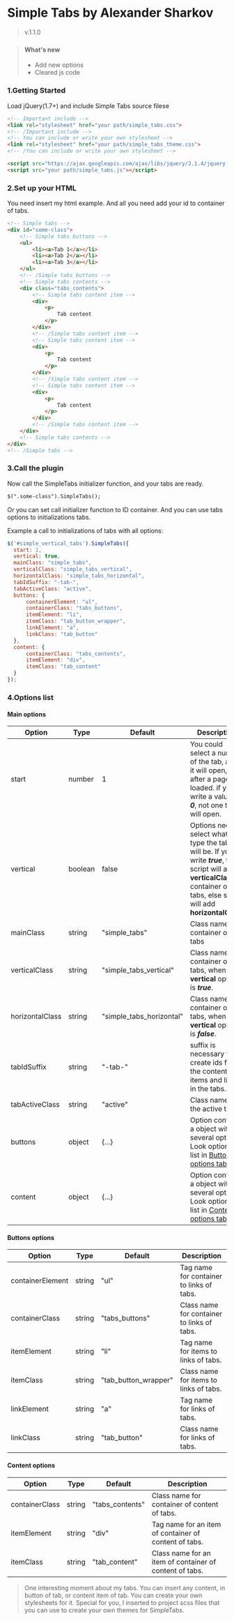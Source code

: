 # Simple Tabs by Alexander Sharkov
>v.1.1.0
###
>#### What's new
> * Add new options
> * Cleared js code



### 1.Getting Started
Load jQuery(1.7+) and include Simple Tabs source filese

```html
<!-- Important include -->
<link rel="stylesheet" href="your path/simple_tabs.css">
<!-- /Important include -->
<!-- You can include or write your own stylesheet -->
<link rel="stylesheet" href="your path/simple_tabs_theme.css">
<!-- /You can include or write your own stylesheet -->

<script src="https://ajax.googleapis.com/ajax/libs/jquery/2.1.4/jquery.min.js"></script>
<script src="your path/simple_tabs.js"></script>
```

### 2.Set up your HTML
You need insert my html example. And all you need add your id to container of tabs.

```html
<!-- Simple tabs -->
<div id="some-class">
    <!-- Simple tabs buttons -->
    <ul>
        <li><a>Tab 1</a></li>
        <li><a>Tab 2</a></li>
        <li><a>Tab 3</a></li>
    </ul>   
    <!-- /Simple tabs buttons -->
    <!-- Simple tabs contents -->
    <div class="tabs_contents">
        <!-- Simple tabs content item -->
        <div>
            <p>
                Tab content
            </p>
        </div>
        <!-- /Simple tabs content item -->
        <!-- Simple tabs content item -->
        <div>
            <p>
                Tab content
            </p>
        </div>
        <!-- /Simple tabs content item -->
        <!-- Simple tabs content item -->
        <div>
            <p>
                Tab content
            </p>
        </div>
        <!-- /Simple tabs content item -->
    </div>
    <!-- Simple tabs contents -->
</div>
<!-- /Simple tabs -->
```

### 3.Call the plugin
Now call the SimpleTabs initializer function, and your tabs are ready.

```html
$(".some-class").SimpleTabs();
```

Or you can set call initializer function to ID container. And you can use tabs options to initializations tabs.

Example a call to initializations of tabs with all options:
```javascript
$('#simple_vertical_tabs').SimpleTabs({
  start: 1,
  vertical: true,
  mainClass: "simple_tabs",
  verticalClass: "simple_tabs_vertical",
  horizontalClass: "simple_tabs_horizontal",
  tabIdSuffix: "-tab-",
  tabActiveClass: "active",
  buttons: {
      containerElement: "ul",
      containerClass: "tabs_buttons",
      itemElement: "li",
      itemClass: "tab_button_wrapper",
      linkElement: "a",
      linkClass: "tab_button"
  },
  content: {
      containerClass: "tabs_contents",
      itemElement: "div",
      itemClass: "tab_content"
  }
});
```

### 4.Options list
#### Main options
Option | Type | Default | Description |
------ | ---- | ------- | ----------- |
start | number | 1 | You could select a number of the tab, and it will open, after a page has loaded. if you write a value of ***0***, not one tab will open.|
vertical | boolean | false | Options need to select what type the tabs will be. If you write ***true***, than script will add **verticalClass** to container of tabs, else script will add **horizontalClass** |
mainClass | string | "simple_tabs" | Class name for container of tabs |
verticalClass | string | "simple_tabs_vertical" | Class name for container of tabs, when **vertical** option is ***true***. |
horizontalClass | string | "simple_tabs_horizontal" | Class name for container of tabs, when **vertical** option is ***false***. |
tabIdSuffix | string | "-tab-" | suffix is necessary to create ids for the content items and links in the tabs. |
tabActiveClass | string | "active" | Class name for the active tab. |
buttons | object | {...} | Option contains a object with several options. Look options list in [Buttons options table](#buttonOptions)  | 
content | object | {...} | Option contains a object with several options. Look options list in [Content options table](#buttonOptions)  | 

#### <a id="buttonOptions"></a> Buttons options
Option | Type | Default | Description |
------ | ---- | ------- | ----------- |
containerElement | string | "ul" | Tag name for container to links of tabs. |
containerClass | string | "tabs_buttons" | Class name for container to links of tabs. |
itemElement | string | "li" | Tag name for items to links of tabs. |
itemClass | string | "tab_button_wrapper" | Class name for items to links of tabs. |
linkElement | string | "a" | Tag name for links of tabs. |
linkClass | string | "tab_button" | Class name for links of tabs. |

#### <a id="contentOptions"></a> Content options
Option | Type | Default | Description |
------ | ---- | ------- | ----------- |
containerClass | string | "tabs_contents" | Class name for container of content of tabs. |
itemElement | string | "div" | Tag name for an item of container of content of tabs. |
itemClass | string | "tab_content" | Class name for an item of container of content of tabs. |

> One interesting moment about my tabs. You can insert any content, in button of tab, or content item of tab. You can create your own stylesheets for it. Special for you, I inserted to project scss files that you can use to create your own themes for SimpleTabs. 